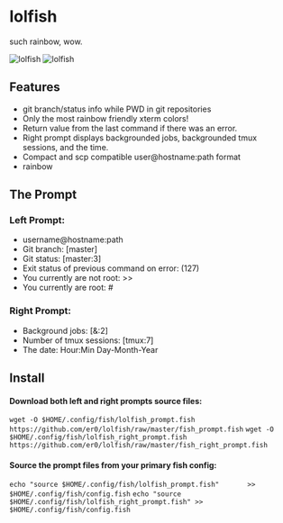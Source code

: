 # lolfish

such rainbow, wow.

![lolfish][screenshot1]
![lolfish][screenshot2]


## Features

  * git branch/status info while PWD in git repositories
  * Only the most rainbow friendly xterm colors!
  * Return value from the last command if there was an error.
  * Right prompt displays backgrounded jobs, backgrounded tmux sessions, and the time.
  * Compact and scp compatible user@hostname:path format
  * rainbow


## The Prompt

### Left Prompt:
  * username@hostname:path
  * Git branch: [master]
  * Git status: [master:3]
  * Exit status of previous command on error: (127)
  * You currently are not root:  >>
  * You currently are root:  #

### Right Prompt:
  * Background jobs: [&:2]
  * Number of tmux sessions: [tmux:7]
  * The date:  Hour:Min Day-Month-Year


## Install

#### Download both left and right prompts source files:
  `wget -O $HOME/.config/fish/lolfish_prompt.fish       https://github.com/er0/lolfish/raw/master/fish_prompt.fish`
  `wget -O $HOME/.config/fish/lolfish_right_prompt.fish https://github.com/er0/lolfish/raw/master/fish_right_prompt.fish`

#### Source the prompt files from your primary fish config:
  `echo "source $HOME/.config/fish/lolfish_prompt.fish"       >> $HOME/.config/fish/config.fish`
  `echo "source $HOME/.config/fish/lolfish_right_prompt.fish" >> $HOME/.config/fish/config.fish`

[screenshot1]: http://i.imgur.com/InJELf3.png
[screenshot2]: http://i.imgur.com/v6aI9AB.png
